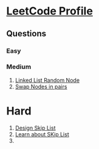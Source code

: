 
# [LeetCode Profile](https://leetcode.com/rahulb_001/)

## Questions

### Easy

###  Medium

1. [Linked List Random Node](https://tinyl.io/73CO)
2. [Swap Nodes in pairs](https://leetcode.com/problems/swap-nodes-in-pairs/)



# Hard
1. [Design Skip List](https://leetcode.com/problems/design-skiplist/)
2. [Learn about SKip List](https://www.javatpoint.com/skip-list-in-data-structure)
3. 
